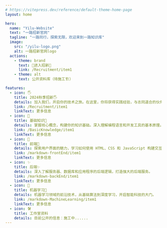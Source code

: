 ```yaml
---
# https://vitepress.dev/reference/default-theme-home-page
layout: home

hero:
  name: "Yilu-Website"
  text: "一路招新官网"
  tagline: "一路同行，探索无限，欢迎来到一路知识库"
  image:
    src: "/yilu-logo.png"
    alt: 一路招新官网logo
  actions:
    - theme: brand
      text: 🚀进入招新🚀
      link: /Recruitment/item1
    - theme: alt
      text: 公开资料库（待施工🏗️）

features:
  - icon: 🖐️   
    title: 2024秋季招新🖐️ 
    details: 加入我们，开启你的技术之旅。在这里，你将获得实践经验，与志同道合的伙伴一起成长。
    link: /Recruitment/item1
    linkText: 更多信息
  - icon: 📖  
    title: 基础知识📖
    details: 掌握核心概念，构建你的知识基础。深入理解编程语言和开发工具的基本原理。
    link: /BasicKnowledge/item1
    linkText: 更多信息
  - icon: 🦄
    title: 前端🦄
    details: 探索用户界面的魅力，学习如何使用 HTML、CSS 和 JavaScript 构建交互式网页。
    link: /markdown-frontEnd/item1
    linkText: 更多信息
  - icon: ✨
    title: 后端✨
    details: 深入了解服务器、数据库和应用程序的后端逻辑，打造强大的后端服务。
    link: /markdown-backEnd/item1
    linkText: 更多信息
  - icon: 🤖
    title: 机器学习🤖
    details: 机器学习领域的前沿技术，从基础算法到深度学习，开启智能科技的大门。
    link: /markdown-MachineLearning/item1
    linkText: 更多信息
  - icon: 🛠️                           
    title: 工作室资料                     
    details: 目前公开的信息：施工中......         
---
```

